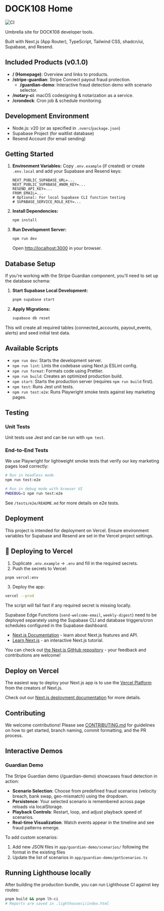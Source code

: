 # DOCK108 Home

![CI](https://github.com/dock108/devtools/actions/workflows/ci.yml/badge.svg)

Umbrella site for DOCK108 developer tools.

Built with Next.js (App Router), TypeScript, Tailwind CSS, shadcn/ui, Supabase, and Resend.

## Included Products (v0.1.0)

- **/ (Homepage)**: Overview and links to products.
- **/stripe-guardian**: Stripe Connect payout fraud protection.
  - **/guardian-demo**: Interactive fraud detection demo with scenario selector.
- **/notary-ci**: macOS codesigning & notarization as a service.
- **/crondeck**: Cron job & schedule monitoring.

## Development Environment

- Node.js: v20 (or as specified in `.nvmrc`/`package.json`)
- Supabase Project (for waitlist database)
- Resend Account (for email sending)

## Getting Started

1.  **Environment Variables:**
    Copy `.env.example` (if created) or create `.env.local` and add your Supabase and Resend keys:

    ```
    NEXT_PUBLIC_SUPABASE_URL=...
    NEXT_PUBLIC_SUPABASE_ANON_KEY=...
    RESEND_API_KEY=...
    FROM_EMAIL=...
    # Optional: For local Supabase CLI function testing
    # SUPABASE_SERVICE_ROLE_KEY=...
    ```

2.  **Install Dependencies:**

    ```bash
    npm install
    ```

3.  **Run Development Server:**
    ```bash
    npm run dev
    ```
    Open [http://localhost:3000](http://localhost:3000) in your browser.

## Database Setup

If you're working with the Stripe Guardian component, you'll need to set up the database schema:

1. **Start Supabase Local Development:**

   ```bash
   pnpm supabase start
   ```

2. **Apply Migrations:**
   ```bash
   supabase db reset
   ```

This will create all required tables (connected_accounts, payout_events, alerts) and seed initial test data.

## Available Scripts

- `npm run dev`: Starts the development server.
- `npm run lint`: Lints the codebase using Next.js ESLint config.
- `npm run format`: Formats code using Prettier.
- `npm run build`: Creates an optimized production build.
- `npm start`: Starts the production server (requires `npm run build` first).
- `npm test`: Runs Jest unit tests.
- `npm run test:e2e`: Runs Playwright smoke tests against key marketing pages.

## Testing

### Unit Tests

Unit tests use Jest and can be run with `npm test`.

### End-to-End Tests

We use Playwright for lightweight smoke tests that verify our key marketing pages load correctly:

```bash
# Run in headless mode
npm run test:e2e

# Run in debug mode with browser UI
PWDEBUG=1 npm run test:e2e
```

See `/tests/e2e/README.md` for more details on e2e tests.

## Deployment

This project is intended for deployment on Vercel. Ensure environment variables for Supabase and Resend are set in the Vercel project settings.

## 🚀 Deploying to Vercel

1. Duplicate `.env.example` → `.env` and fill in the required secrets.
2. Push the secrets to Vercel:

```bash
pnpm vercel:env
```

3. Deploy the app:

```bash
vercel --prod
```

The script will fail fast if any required secret is missing locally.

Supabase Edge Functions (`send-welcome-email`, `weekly-digest`) need to be deployed separately using the Supabase CLI and database triggers/cron schedules configured in the Supabase dashboard.

- [Next.js Documentation](https://nextjs.org/docs) - learn about Next.js features and API.
- [Learn Next.js](https://nextjs.org/learn) - an interactive Next.js tutorial.

You can check out [the Next.js GitHub repository](https://github.com/vercel/next.js) - your feedback and contributions are welcome!

## Deploy on Vercel

The easiest way to deploy your Next.js app is to use the [Vercel Platform](https://vercel.com/new?utm_medium=default-template&filter=next.js&utm_source=create-next-app&utm_campaign=create-next-app-readme) from the creators of Next.js.

Check out our [Next.js deployment documentation](https://nextjs.org/docs/app/building-your-application/deploying) for more details.

## Contributing

We welcome contributions! Please see [CONTRIBUTING.md](docs/CONTRIBUTING.md) for guidelines on how to get started, branch naming, commit formatting, and the PR process.

## Interactive Demos

### Guardian Demo

The Stripe Guardian demo (/guardian-demo) showcases fraud detection in action:

- **Scenario Selection**: Choose from predefined fraud scenarios (velocity breach, bank swap, geo-mismatch) using the dropdown.
- **Persistence**: Your selected scenario is remembered across page reloads via localStorage.
- **Playback Controls**: Restart, loop, and adjust playback speed of scenarios.
- **Real-time Visualization**: Watch events appear in the timeline and see fraud patterns emerge.

To add custom scenarios:

1. Add new JSON files in `app/guardian-demo/scenarios/` following the format in the existing files
2. Update the list of scenarios in `app/guardian-demo/getScenarios.ts`

## Running Lighthouse locally

After building the production bundle, you can run Lighthouse CI against key routes:

```bash
pnpm build && pnpm lh-ci
# Reports are saved in .lighthouseci/index.html
```
